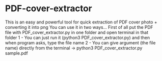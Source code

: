 # PDF-cover-extractor
This is an easy and powerful tool for quick extraction of PDF cover photo + converting it into png
You can use it in two ways... First of all put the PDF file with PDF_cover_extractor.py in one folder and open terminal in that folder
1 - You can just run it (python3 PDF_cover_extractor.py) and then when program asks, type the file name
2 - You can give argument (the file name) directly from the terminal -> python3 PDF_cover_extractor.py sample.pdf
